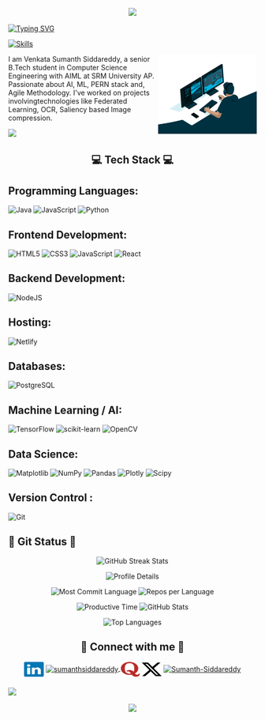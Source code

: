 
<p align="center">
     <img src="https://capsule-render.vercel.app/api?type=waving&color=gradient&height=100&section=header"/>
</p>
<p>
    <a href="https://github.com/Sumanth-Siddareddy"><img src="https://readme-typing-svg.demolab.com?            font=Alegreya+Sans&weight=500&size=35&duration=1&pause=1&color=0101FF&repeat=false&random=false&width=435&lines=Venkata+Sumanth+Siddareddy" alt="Typing SVG" /></a>
</p>
<p>
    <a href=""><img src="https://readme-typing-svg.demolab.com?font=Alegreya+Sans&weight=400&size=30&pause=1000&color=0000FF&random=false&width=435&lines=PERN+Stack+Web+Developer;Software+Engineer;AI-ML" alt="Skills" /></a>
</p>

<img align="right" height="160" width="200" src="pic.gif"  />

I am Venkata Sumanth Siddareddy, a senior B.Tech student in Computer Science Engineering with AIML at SRM University AP. Passionate about AI, ML, PERN stack and, Agile Methodology. I've worked on projects involvingtechnologies like Federated Learning, OCR, Saliency based Image compression.



![](https://quotes-github-readme.vercel.app/api?type=horizontal&theme=light)




<h2 align="center"> 💻 Tech Stack 💻 </h2>

## Programming Languages:
![Java](https://img.shields.io/badge/java-%23ED8B00.svg?style=for-the-badge&logo=openjdk&logoColor=white)
![JavaScript](https://img.shields.io/badge/javascript-%23323330.svg?style=for-the-badge&logo=javascript&logoColor=%23F7DF1E)
![Python](https://img.shields.io/badge/python-3670A0?style=for-the-badge&logo=python&logoColor=ffdd54)

## Frontend Development:
![HTML5](https://img.shields.io/badge/html5-%23E34F26.svg?style=for-the-badge&logo=html5&logoColor=white)
![CSS3](https://img.shields.io/badge/css3-%231572B6.svg?style=for-the-badge&logo=css3&logoColor=white)
![JavaScript](https://img.shields.io/badge/javascript-%23323330.svg?style=for-the-badge&logo=javascript&logoColor=%23F7DF1E)
![React](https://img.shields.io/badge/react-%2320232a.svg?style=for-the-badge&logo=react&logoColor=%2361DAFB)

## Backend Development:
![NodeJS](https://img.shields.io/badge/node.js-6DA55F?style=for-the-badge&logo=node.js&logoColor=white)

## Hosting:
![Netlify](https://img.shields.io/badge/netlify-%23000000.svg?style=for-the-badge&logo=netlify&logoColor=#00C7B7)

## Databases:
![PostgreSQL](https://img.shields.io/badge/postgresql-4169e1?style=for-the-badge&logo=postgresql&logoColor=white)

## Machine Learning / AI:
![TensorFlow](https://img.shields.io/badge/TensorFlow-%23FF6F00.svg?style=for-the-badge&logo=TensorFlow&logoColor=white)
![scikit-learn](https://img.shields.io/badge/scikit--learn-%23F7931E.svg?style=for-the-badge&logo=scikit-learn&logoColor=white)
![OpenCV](https://img.shields.io/badge/opencv-%23white.svg?style=for-the-badge&logo=opencv&logoColor=white)

## Data Science:
![Matplotlib](https://img.shields.io/badge/Matplotlib-%23ffffff.svg?style=for-the-badge&logo=Matplotlib&logoColor=black)
![NumPy](https://img.shields.io/badge/numpy-%23013243.svg?style=for-the-badge&logo=numpy&logoColor=white)
![Pandas](https://img.shields.io/badge/pandas-%23150458.svg?style=for-the-badge&logo=pandas&logoColor=white)
![Plotly](https://img.shields.io/badge/Plotly-%233F4F75.svg?style=for-the-badge&logo=plotly&logoColor=white)
![Scipy](https://img.shields.io/badge/SciPy-%230C55A5.svg?style=for-the-badge&logo=scipy&logoColor=%white)

## Version Control :
![Git](https://img.shields.io/badge/git-%23F05033.svg?style=for-the-badge&logo=git&logoColor=white)

## 👀 Git Status 👀

<p align="center">
  <picture>
    <source media="(prefers-color-scheme: dark)" srcset="https://streak-stats.demolab.com?user=Sumanth-Siddareddy&theme=highcontrast&border=000000">
    <source media="(prefers-color-scheme: light)" srcset="https://streak-stats.demolab.com?user=Sumanth-Siddareddy&theme=default">
    <img width="800" height="220" src="https://streak-stats.demolab.com?user=Sumanth-Siddareddy&theme=default" alt="GitHub Streak Stats">
  </picture>
</p>

<p align="center">
  <img src="http://github-profile-summary-cards.vercel.app/api/cards/profile-details?username=Sumanth-Siddareddy&theme=transparent" alt="Profile Details" />
</p>

<p align="center">
  <img src="http://github-profile-summary-cards.vercel.app/api/cards/most-commit-language?username=Sumanth-Siddareddy&theme=transparent" alt="Most Commit Language" />
  <img src="http://github-profile-summary-cards.vercel.app/api/cards/repos-per-language?username=Sumanth-Siddareddy&theme=transparent" alt="Repos per Language" />
</p>

<p align="center">
  <img src="http://github-profile-summary-cards.vercel.app/api/cards/productive-time?username=Sumanth-Siddareddy&theme=transparent" alt="Productive Time" />
  <img src="http://github-profile-summary-cards.vercel.app/api/cards/stats?username=Sumanth-Siddareddy&theme=transparent" alt="GitHub Stats" />
</p>

<p align="center">
  <picture>
    <source media="(prefers-color-scheme: dark)" srcset="https://github-readme-stats.vercel.app/api/top-langs/?username=Sumanth-Siddareddy&size_weight=0.15&count_weight=0.5&layout=compact&theme=vision-friendly-dark&border_color=000000">
    <source media="(prefers-color-scheme: light)" srcset="https://github-readme-stats.vercel.app/api/top-langs/?username=Sumanth-Siddareddy&size_weight=0.15&count_weight=0.5&layout=compact&theme=vision-friendly-light">
    <img width="400" height="220" src="https://github-readme-stats.vercel.app/api/top-langs/?username=Sumanth-Siddareddy&size_weight=0.15&count_weight=0.5&layout=compact&theme=default" alt="Top Languages">
  </picture>
</p>

<h2 align="center"> 🔗 Connect with me 🔗 </h2>
<p align="center">
<a href="https://linkedin.com/in/sumanth-siddareddy" target="blank"><img align="center" src="https://github.com/CLorant/readme-social-icons/blob/main/large/colored/linkedin.svg" alt="sumanth-siddareddy" height="30" width="40" /></a>
<a href="https://www.kaggle.com/sumanthsiddareddy" target="blank"> <img align="center" src="https://github.com/CLorant/readme-social-icons/blob/main/kaggle/filled/kaggle.svg" alt="sumanthsiddareddy" height="30" width="40" /> </a>
<!--  -->
<a href="https://www.quora.com/profile/Venkata-Sumanth-Siddareddy" target="blank"><img align="center" src="https://github.com/CLorant/readme-social-icons/blob/main/medium/filled/quora.svg" alt="Venkata-Sumanth-Siddareddy" height="30" width="40" /></a>
<a href="https://x.com/sumanth_sv6" target="blank"><img align="center" src="https://github.com/CLorant/readme-social-icons/blob/main/large/colored/twitter-x.svg" alt="@sumanth_sv6" height="30" width="40" /></a>
<a href="https://www.leetcode.com/Sumanth-Siddareddy" target="blank"><img align="center" src="https://raw.githubusercontent.com/rahuldkjain/github-profile-readme-generator/master/src/images/icons/Social/leet-code.svg" alt="Sumanth-Siddareddy" height="30" width="40" /></a>




###


[![](https://visitcount.itsvg.in/api?id=sumanth-siddareddy&icon=2&color=1)](https://visitcount.itsvg.in)

<p align="center">
     <img src="https://capsule-render.vercel.app/api?type=waving&color=gradient&height=100&section=footer"/>
</p>
